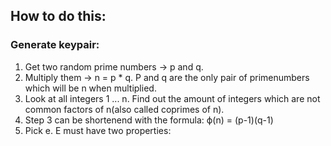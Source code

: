 ## How to do this:
### Generate keypair:
1. Get two random prime numbers -> p and q.
1. Multiply them -> n = p * q. P and q are the only pair of primenumbers which will be n when multiplied.
1. Look at all integers 1 ... n. Find out the amount of integers which are not common factors of n(also called coprimes of n).
1. Step 3 can be shortenend with the formula: ϕ(n) = (p-1)(q-1)
1. Pick e. E must have two properties:
